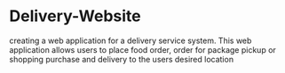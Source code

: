 # Delivery-Website
creating a web application for a delivery service system.
This web application allows users to place food order, order for package pickup or shopping purchase and delivery to the users desired location  
